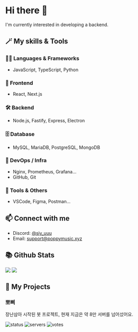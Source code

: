 # Hi there 👋

I'm currently interested in developing a backend.


## 🪄 My skills & Tools

### 👩‍💻 Languages & Frameworks
- JavaScript, TypeScript, Python

### 🧩 Frontend
- React, Next.js

### 🛠 Backend
- Node.js, Fastify, Express, Electron

### 🗄 Database
- MySQL, MariaDB, PostgreSQL, MongoDB
  
### 🔧 DevOps / Infra
- Nginx, Prometheus, Grafana...
- GitHub, Git

### 🧪 Tools & Others
- VSCode, Figma, Postman...
  
## 📫 Connect with me

- Discord: [@siy_uuu](https://discord.com/users/353382954577297408)
- Email: support@poppymusic.xyz


## 📚 Github Stats

![](https://github-readme-stats.vercel.app/api?username=siy-uuu&show_icons=true&theme=ayu-mirage&hide_border=true&count_private=true)
![](https://github-readme-stats.vercel.app/api/top-langs/?username=siy-uuu&hide_border=true&langs_count=10&theme=ayu-mirage&layout=compact)


## 📃 My Projects

### 뽀삐

장난삼아 시작된 봇 프로젝트, 현재 지금은 약 8만 서버를 넘어섰어요.

![status](https://koreanbots.dev/api/widget/bots/status/896270994740764684.svg?icon=true&scale=1) 
![servers](https://koreanbots.dev/api/widget/bots/servers/896270994740764684.svg?icon=true&scale=1) 
![votes](https://koreanbots.dev/api/widget/bots/votes/896270994740764684.svg?icon=true&scale=1)
